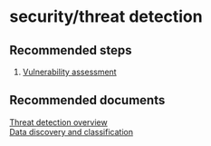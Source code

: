 <properties
	pageTitle="security/threat detection"
	description="security/threat detection"
	service="microsoft.sql"
	resource="servers"
	authors="emlisa"
	displayOrder=""
	selfHelpType="generic"
	supportTopicIds="32574335"
	productPesIds="13491"
	cloudEnvironments="public"
/>

# security/threat detection

## **Recommended steps**

1. [Vulnerability assessment](https://docs.microsoft.com/en-us/azure/sql-database/sql-vulnerability-assessment/)

## **Recommended documents**

[Threat detection overview](https://docs.microsoft.com/en-us/azure/sql-database/sql-database-threat-detection/)<br>
[Data discovery and classification](https://docs.microsoft.com/en-us/azure/sql-database/sql-database-data-discovery-and-classification/)